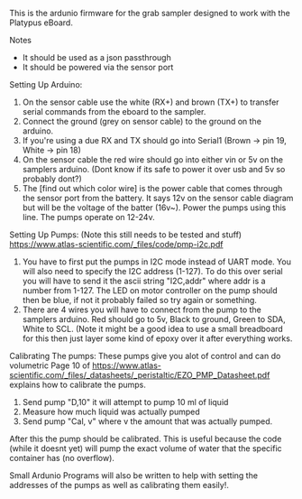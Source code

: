This is the ardunio firmware for the grab sampler designed to work with the Platypus eBoard.

Notes
- It should be used as a json passthrough
- It should be powered via the sensor port


Setting Up Arduino:
1) On the sensor cable use the white (RX+) and brown (TX+) to transfer serial commands from the eboard to the sampler.
2) Connect the ground (grey on sensor cable) to the ground on the arduino.
3) If you're using a due RX and TX should go into Serial1 (Brown -> pin 19, White -> pin 18)
4) On the sensor cable the red wire should go into either vin or 5v on the samplers arduino. (Dont know if its safe to power it over usb and 5v so probably dont?)
5) The [find out which color wire] is the power cable that comes through the sensor port from the battery. It says 12v on the sensor cable diagram but will be the voltage of the batter (16v~). Power the pumps using this line. The pumps operate on 12-24v.

Setting Up Pumps: (Note this still needs to be tested and stuff)
https://www.atlas-scientific.com/_files/code/pmp-i2c.pdf

1) You have to first put the pumps in I2C mode instead of UART mode. You will also need to specify the I2C address (1-127). To do this over serial you will have to send it the ascii string "I2C,addr" where addr is a number from 1-127. The LED on motor controller on the pump should then be blue, if not it probably failed so try again or something.
2) There are 4 wires you will have to connect from the pump to the samplers arduino. Red should go to 5v, Black to ground, Green to SDA, White to SCL. (Note it might be a good idea to use a small breadboard for this then just layer some kind of epoxy over it after everything works.


Calibrating The pumps:
These pumps give you alot of control and can do volumetric
Page 10 of https://www.atlas-scientific.com/_files/_datasheets/_peristaltic/EZO_PMP_Datasheet.pdf explains how to calibrate the pumps.
1) Send pump "D,10" it will attempt to pump 10 ml of liquid
2) Measure how much liquid was actually pumped
3) Send pump "Cal, v" where v the amount that was actually pumped.

After this the pump should be calibrated. This is useful because the code (while it doesnt yet) will pump the exact volume of water that the specific container has (no overflow).

Small Ardunio Programs will also be written to help with setting the addresses of the pumps as well as calibrating them easily!. 

